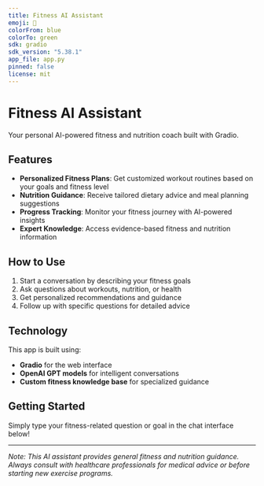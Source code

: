 ```yaml
---
title: Fitness AI Assistant
emoji: 💪
colorFrom: blue
colorTo: green
sdk: gradio
sdk_version: "5.38.1"
app_file: app.py
pinned: false
license: mit
---
```


# Fitness AI Assistant

Your personal AI-powered fitness and nutrition coach built with Gradio.

## Features

- **Personalized Fitness Plans**: Get customized workout routines based on your goals and fitness level
- **Nutrition Guidance**: Receive tailored dietary advice and meal planning suggestions  
- **Progress Tracking**: Monitor your fitness journey with AI-powered insights
- **Expert Knowledge**: Access evidence-based fitness and nutrition information

## How to Use

1. Start a conversation by describing your fitness goals
2. Ask questions about workouts, nutrition, or health
3. Get personalized recommendations and guidance
4. Follow up with specific questions for detailed advice

## Technology

This app is built using:
- **Gradio** for the web interface
- **OpenAI GPT models** for intelligent conversations
- **Custom fitness knowledge base** for specialized guidance

## Getting Started

Simply type your fitness-related question or goal in the chat interface below!

---

*Note: This AI assistant provides general fitness and nutrition guidance. Always consult with healthcare professionals for medical advice or before starting new exercise programs.*
